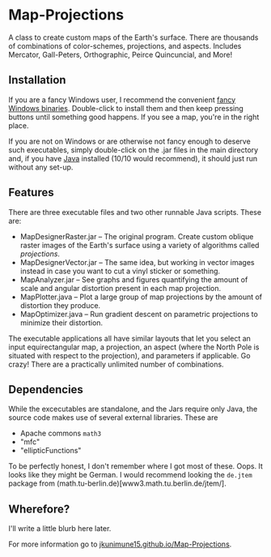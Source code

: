 # Map-Projections
A class to create custom maps of the Earth's surface. There are thousands of combinations of color-schemes, projections, and aspects. Includes Mercator, Gall-Peters, Orthographic, Peirce Quincuncial, and More!

## Installation
If you are a fancy Windows user, I recommend the convenient [fancy Windows binaries](https://example.org). Double-click to install them and then keep pressing buttons until something good happens. If you see a map, you're in the right place.

If you are not on Windows or are otherwise not fancy enough to deserve such executables, simply double-click on the .jar files in the main directory and, if you have [Java](https://java.com/en/download/) installed (10/10 would recommend), it should just run without any set-up.

## Features
There are three executable files and two other runnable Java scripts. These are:

* MapDesignerRaster.jar – The original program. Create custom oblique raster images of the Earth's surface using a variety of algorithms called _projections_.  
* MapDesignerVector.jar – The same idea, but working in vector images instead in case you want to cut a vinyl sticker or something.  
* MapAnalyzer.jar – See graphs and figures quantifying the amount of scale and angular distortion present in each map projection.  
* MapPlotter.java – Plot a large group of map projections by the amount of distortion they produce.  
* MapOptimizer.java – Run gradient descent on parametric projections to minimize their distortion.  

The executable applications all have similar layouts that let you select an input equirectangular map, a projection, an aspect (where the North Pole is situated with respect to the projection), and parameters if applicable. Go crazy! There are a practically unlimited number of combinations.

## Dependencies
While the excecutables are standalone, and the Jars require only Java, the source code makes use of several external libraries. These are

* Apache commons `math3`
* "mfc"
* "ellipticFunctions"

To be perfectly honest, I don't remember where I got most of these. Oops. It looks like they might be German. I would recommend looking the `de.jtem` package from (math.tu-berlin.de)[www3.math.tu.berlin.de/jtem/].

## Wherefore?
I'll write a little blurb here later.

For more information go to [jkunimune15.github.io/Map-Projections](https://jkunimune15.github.io/Map-Projections).

